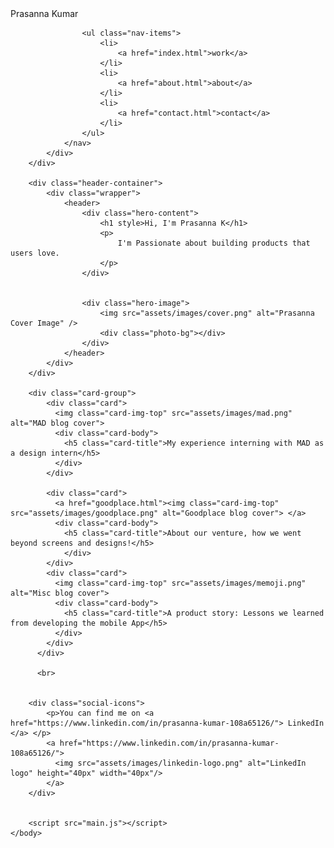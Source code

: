 <!DOCTYPE html>
<html lang="en">
    <head>
        <meta charset="8" />
        <meta name="viewport" content="width=device-width, initial-scale=1.0" />
        <meta http-equiv="X-UA-Compatible" content="ie-edge" />
        <title>Prasanna Kumar</title>
        <link rel="stylesheet" href="assets/css/style.css" />
    </head>
    <body>
        <div class="nav-container">
            <div class="wrapper">
                <nav>
                    <div class="logo">
                        Prasanna Kumar
                    </div>

                    <ul class="nav-items">
                        <li>
                            <a href="index.html">work</a>
                        </li>
                        <li>
                            <a href="about.html">about</a>
                        </li>
                        <li>
                            <a href="contact.html">contact</a>
                        </li>
                    </ul>
                </nav>
            </div>
        </div>

        <div class="header-container">
            <div class="wrapper">
                <header>
                    <div class="hero-content">
                        <h1 style>Hi, I'm Prasanna K</h1>
                        <p>
                            I'm Passionate about building products that users love.  
                        </p>
                    </div>
                
                    
                    <div class="hero-image">
                        <img src="assets/images/cover.png" alt="Prasanna Cover Image" />
                        <div class="photo-bg"></div>
                    </div>
                </header> 
            </div>
        </div>

        <div class="card-group">
            <div class="card">
              <img class="card-img-top" src="assets/images/mad.png" alt="MAD blog cover">
              <div class="card-body">
                <h5 class="card-title">My experience interning with MAD as a design intern</h5>
              </div>
            </div>

            <div class="card">
              <a href="goodplace.html"><img class="card-img-top" src="assets/images/goodplace.png" alt="Goodplace blog cover"> </a>
              <div class="card-body">
                <h5 class="card-title">About our venture, how we went beyond screens and designs!</h5>
                </div>
            </div>
            <div class="card">
              <img class="card-img-top" src="assets/images/memoji.png" alt="Misc blog cover">
              <div class="card-body">
                <h5 class="card-title">A product story: Lessons we learned from developing the mobile App</h5>
              </div>
            </div>
          </div>

          <br>


        <div class="social-icons">
            <p>You can find me on <a href="https://www.linkedin.com/in/prasanna-kumar-108a65126/"> LinkedIn </a> </p>
            <a href="https://www.linkedin.com/in/prasanna-kumar-108a65126/">
              <img src="assets/images/linkedin-logo.png" alt="LinkedIn logo" height="40px" width="40px"/>
            </a>
        </div>


        <script src="main.js"></script>
    </body>
</html>
